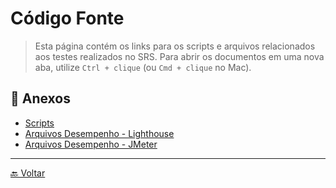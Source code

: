 # Código Fonte

> Esta página contém os links para os scripts e arquivos relacionados aos testes realizados no SRS. Para abrir os documentos em uma nova aba, utilize `Ctrl + clique` (ou `Cmd + clique` no Mac).

## 📎 Anexos 

- [Scripts](https://github.com/liviabeatrizml/Trabalho-de-Conclusao-de-Curso/tree/main/src/teste_requisitos)
- [Arquivos Desempenho - Lighthouse](https://github.com/liviabeatrizml/Trabalho-de-Conclusao-de-Curso/tree/main/src/teste_desempenho_JMeter)
- [Arquivos Desempenho - JMeter](https://github.com/liviabeatrizml/Trabalho-de-Conclusao-de-Curso/tree/main/src/teste_desempenho_Lighthouse)

---

[🔙 Voltar](../)
